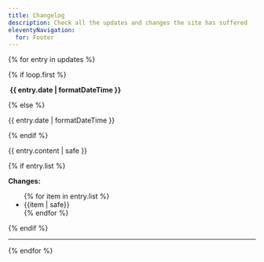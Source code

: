 ```yaml
---
title: Changelog
description: Check all the updates and changes the site has suffered
eleventyNavigation:
  for: Footer
---
```


{% for entry in updates %}

{% if loop.first %}
  <p><b class="flex-h"><img src="/public/icons/farm-new.png" alt="" aria-visibility="hidden" class="icon"> <time datetime="{{ entry.date | dateToISO }}">{{ entry.date | formatDateTime }}<time></b></p>
{% else %}  
<p style="color:var(--foreground-subtle)"><time datetime="{{ entry.date | dateToISO }}">{{ entry.date | formatDateTime }}<time></b></p>

{% endif %}

<p>{{ entry.content | safe }}</p>
{% if entry.list %}
  <p><b>Changes:</b></p>
    <ul style="padding:0 2rem;">
    {% for item in entry.list %}
      <li>{{item | safe}}</li>
    {% endfor %}
    </ul>
  {% endif %}
</p>

<hr>

{% endfor %}